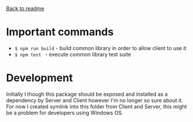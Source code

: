 [Back to readme](/README.md)

# Important commands

- ``$ npm run build`` - build common library in order to allow client to use it
- ``$ npm test `` - execute common library test suite

# Development

Initially I though this package should be exposed and installed as a dependency by Server and Client however
I'm no longer so sure about it. For now I created symlink into this folder from Client and Server,
this might be a problem for developers using Windows OS.